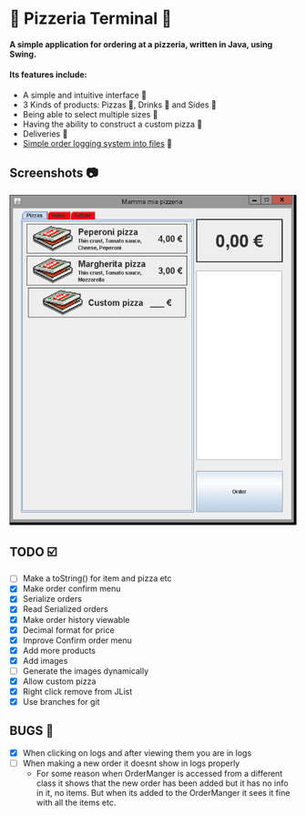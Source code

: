 # :pizza: **Pizzeria Terminal** :pizza:
#### A simple application for ordering at a pizzeria, written in Java, using Swing.
#### Its features include:
- A simple and intuitive interface :100:
- 3 Kinds of products: Pizzas :pizza:, Drinks :beers: and Sides :fries:
- Being able to select multiple sizes 	:tomato:
- Having the ability to construct a custom pizza :hammer:
- Deliveries :truck:
- [Simple order logging system into files](https://github.com/WuzzyLV/pizzeria-terminal/tree/master/logs) :file_folder:

## Screenshots :camera:
![Use of the app](https://raw.githubusercontent.com/WuzzyLV/pizzeria-terminal/master/screenshots/screenshots.gif)





## TODO :ballot_box_with_check:	️
- [ ] Make a toString() for item and pizza etc
- [x] Make order confirm menu
- [x] Serialize orders
- [x] Read Serialized orders
- [x] Make order history viewable
- [x] Decimal format for price
- [x] Improve Confirm order menu
- [x] Add more products
- [x] Add images
- [ ] Generate the images dynamically
- [x] Allow custom pizza
- [x] Right click remove from JList
- [x] Use branches for git

## BUGS :bug:
- [x] When clicking on logs and after viewing them you are in logs
- [ ] When making a new order it doesnt show in logs properly
  - For some reason when OrderManger is accessed from a different class it shows that the new order has been added but it has no info in it, no items. But when its added to the OrderManger it sees it fine with all the items etc. 